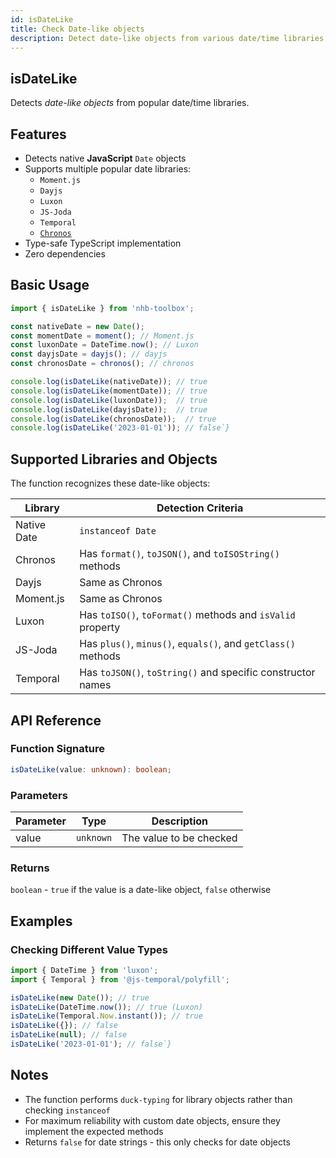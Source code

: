 ```yaml
---
id: isDateLike
title: Check Date-like objects
description: Detect date-like objects from various date/time libraries
---
```


## isDateLike

Detects _date-like objects_ from popular date/time libraries.

## Features

- Detects native **JavaScript** `Date` objects
- Supports multiple popular date libraries:
  - `Moment.js`
  - `Dayjs`
  - `Luxon`
  - `JS-Joda`
  - `Temporal`
  - [`Chronos`](/docs/classes/Chronos)
- Type-safe TypeScript implementation
- Zero dependencies

## Basic Usage

```ts
import { isDateLike } from 'nhb-toolbox';

const nativeDate = new Date();
const momentDate = moment(); // Moment.js
const luxonDate = DateTime.now(); // Luxon
const dayjsDate = dayjs(); // dayjs
const chronosDate = chronos(); // chronos

console.log(isDateLike(nativeDate)); // true
console.log(isDateLike(momentDate)); // true
console.log(isDateLike(luxonDate));  // true
console.log(isDateLike(dayjsDate));  // true
console.log(isDateLike(chronosDate));  // true
console.log(isDateLike('2023-01-01')); // false`}
```

## Supported Libraries and Objects

The function recognizes these date-like objects:

| Library     | Detection Criteria                                            |
| ----------- | ------------------------------------------------------------- |
| Native Date | `instanceof Date`                                             |
| Chronos     | Has `format()`, `toJSON()`, and `toISOString()` methods       |
| Dayjs       | Same as Chronos                                               |
| Moment.js   | Same as Chronos                                               |
| Luxon       | Has `toISO()`, `toFormat()` methods and `isValid` property    |
| JS-Joda     | Has `plus()`, `minus()`, `equals()`, and `getClass()` methods |
| Temporal    | Has `toJSON()`, `toString()` and specific constructor names   |

## API Reference

### Function Signature

```ts
isDateLike(value: unknown): boolean;
```

### Parameters

| Parameter | Type      | Description             |
| --------- | --------- | ----------------------- |
| value     | `unknown` | The value to be checked |

### Returns

`boolean` - `true` if the value is a date-like object, `false` otherwise

## Examples

### Checking Different Value Types

```ts
import { DateTime } from 'luxon';
import { Temporal } from '@js-temporal/polyfill';

isDateLike(new Date()); // true
isDateLike(DateTime.now()); // true (Luxon)
isDateLike(Temporal.Now.instant()); // true
isDateLike({}); // false
isDateLike(null); // false
isDateLike('2023-01-01'); // false`}
```

## Notes

- The function performs `duck-typing` for library objects rather than checking `instanceof`
- For maximum reliability with custom date objects, ensure they implement the expected methods
- Returns `false` for date strings - this only checks for date objects
